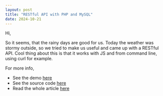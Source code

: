 ```yaml
---
layout: post
title: "RESTful API with PHP and MySQL"
date: 2024-10-21
---
```


Hi,

So it seems, that the rainy days are good for us. Today the weather was stormy outside, so we tried to make us useful and came up with a RESTful API. Cool thing about this is that it works with JS and from command line, using curl for example.

For more info,

- See the demo [here](https://restful-api.openinnovations.io)
- See the source code [here](https://github.com/n00bsaiboth/restful-api-with-php-and-mysql)
- Read the whole article [here](https://openinnovations.io/articles/6)
